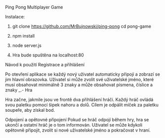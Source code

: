 Ping Pong Multiplayer Game

Instalace:
1. git clone https://github.com/MrBujnowski/ping-pong
   cd pong-game
   
2. npm install

3. node server.js

4. Hra bude spuštěna na localhost:80

Návod k použití
Registrace a přihlášení

Po otevření aplikace se každý nový uživatel automaticky připojí a zobrazí se jim hlavní obrazovka.
Uživatel si může zvolit své uživatelské jméno, které musí obsahovat minimálně 3 znaky a může obsahovat písmena, číslice a znaky _.-
Hra

Hra začne, jakmile jsou ve frontě dva přihlášení hráči.
Každý hráč ovládá svou paletku pomocí šipek nahoru a dolů.
Cílem je odpálit míček za paletku soupeře, aby získal bod.

Odpojení a opětovné připojení
Pokud se hráč odpojí během hry, hra se ukončí a ostatní hráč je o tom informován.
Uživatel se může kdykoli opětovně připojit, zvolit si nové uživatelské jméno a pokračovat v hraní.

